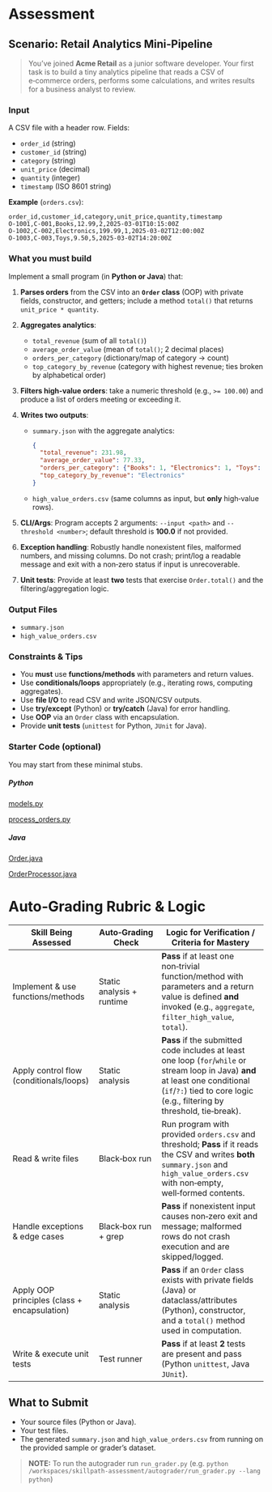 # Assessment

## Scenario: Retail Analytics Mini‑Pipeline

>You’ve joined **Acme Retail** as a junior software developer. Your first task is to build a tiny analytics pipeline that reads a CSV of e‑commerce orders, performs some calculations, and writes results for a business analyst to review.

### Input

A CSV file with a header row. Fields:

* `order_id` (string)
* `customer_id` (string)
* `category` (string)
* `unit_price` (decimal)
* `quantity` (integer)
* `timestamp` (ISO 8601 string)

**Example** (`orders.csv`):

```
order_id,customer_id,category,unit_price,quantity,timestamp
O-1001,C-001,Books,12.99,2,2025-03-01T10:15:00Z
O-1002,C-002,Electronics,199.99,1,2025-03-02T12:00:00Z
O-1003,C-003,Toys,9.50,5,2025-03-02T14:20:00Z
```

### What you must build

Implement a small program (in **Python or Java**) that:

1. **Parses orders** from the CSV into an **`Order` class** (OOP) with private fields, constructor, and getters; include a method `total()` that returns `unit_price * quantity`.
2. **Aggregates analytics**:

   * `total_revenue` (sum of all `total()`)
   * `average_order_value` (mean of `total()`; 2 decimal places)
   * `orders_per_category` (dictionary/map of category → count)
   * `top_category_by_revenue` (category with highest revenue; ties broken by alphabetical order)
3. **Filters high‑value orders**: take a numeric threshold (e.g., `>= 100.00`) and produce a list of orders meeting or exceeding it.
4. **Writes two outputs**:

   * `summary.json` with the aggregate analytics:

     ```json
     {
       "total_revenue": 231.98,
       "average_order_value": 77.33,
       "orders_per_category": {"Books": 1, "Electronics": 1, "Toys": 1},
       "top_category_by_revenue": "Electronics"
     }
     ```
   * `high_value_orders.csv` (same columns as input, but **only** high‑value rows).
5. **CLI/Args**: Program accepts 2 arguments: `--input <path>` and `--threshold <number>`; default threshold is **100.0** if not provided.
6. **Exception handling**: Robustly handle nonexistent files, malformed numbers, and missing columns. Do not crash; print/log a readable message and exit with a non‑zero status if input is unrecoverable.
7. **Unit tests**: Provide at least **two** tests that exercise `Order.total()` and the filtering/aggregation logic.

### Output Files

* `summary.json`
* `high_value_orders.csv`

### Constraints & Tips

* You **must** use **functions/methods** with parameters and return values.
* Use **conditionals/loops** appropriately (e.g., iterating rows, computing aggregates).
* Use **file I/O** to read CSV and write JSON/CSV outputs.
* Use **try/except** (Python) or **try/catch** (Java) for error handling.
* Use **OOP** via an `Order` class with encapsulation.
* Provide **unit tests** (`unittest` for Python, `JUnit` for Java).

### Starter Code (optional)

You may start from these minimal stubs.

##### Python

[models.py](starter-code/python/models.py)

[process_orders.py](starter-code/python/process_orders.py)

##### Java

[Order.java](starter-code/java/Order.java)

[OrderProcessor.java](starter-code/java/OrderProcessor.java)

# Auto‑Grading Rubric & Logic

| Skill Being Assessed                         | Auto‑Grading Check        | Logic for Verification / Criteria for Mastery                                                                                                                                                               |
| -------------------------------------------- | ------------------------- | ----------------------------------------------------------------------------------------------------------------------------------------------------------------------------------------------------------- |
| Implement & use functions/methods            | Static analysis + runtime | **Pass** if at least one non‑trivial function/method with parameters and a return value is defined **and** invoked (e.g., `aggregate`, `filter_high_value`, `total`).                                       |
| Apply control flow (conditionals/loops)      | Static analysis           | **Pass** if the submitted code includes at least one loop (`for`/`while` or stream loop in Java) **and** at least one conditional (`if`/`?:`) tied to core logic (e.g., filtering by threshold, tie‑break). |
| Read & write files                           | Black‑box run             | Run program with provided `orders.csv` and threshold; **Pass** if it reads the CSV and writes **both** `summary.json` and `high_value_orders.csv` with non‑empty, well‑formed contents.                     |
| Handle exceptions & edge cases               | Black‑box run + grep      | **Pass** if nonexistent input causes non‑zero exit and message; malformed rows do not crash execution and are skipped/logged.                                                                               |
| Apply OOP principles (class + encapsulation) | Static analysis           | **Pass** if an `Order` class exists with private fields (Java) or dataclass/attributes (Python), constructor, and a `total()` method used in computation.                                                   |
| Write & execute unit tests                   | Test runner               | **Pass** if at least **2** tests are present and pass (Python `unittest`, Java `JUnit`).                                                                                                                    |
## What to Submit

* Your source files (Python or Java).
* Your test files.
* The generated `summary.json` and `high_value_orders.csv` from running on the provided sample or grader’s dataset.

> **NOTE:** To run the autograder run `run_grader.py` (e.g. `python /workspaces/skillpath-assessment/autograder/run_grader.py --lang python`)


